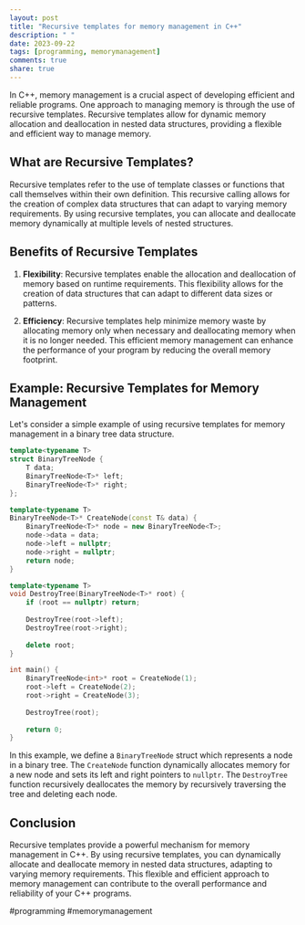 ```yaml
---
layout: post
title: "Recursive templates for memory management in C++"
description: " "
date: 2023-09-22
tags: [programming, memorymanagement]
comments: true
share: true
---
```


In C++, memory management is a crucial aspect of developing efficient and reliable programs. One approach to managing memory is through the use of recursive templates. Recursive templates allow for dynamic memory allocation and deallocation in nested data structures, providing a flexible and efficient way to manage memory.

## What are Recursive Templates?

Recursive templates refer to the use of template classes or functions that call themselves within their own definition. This recursive calling allows for the creation of complex data structures that can adapt to varying memory requirements. By using recursive templates, you can allocate and deallocate memory dynamically at multiple levels of nested structures.

## Benefits of Recursive Templates

1. **Flexibility**: Recursive templates enable the allocation and deallocation of memory based on runtime requirements. This flexibility allows for the creation of data structures that can adapt to different data sizes or patterns.
 
2. **Efficiency**: Recursive templates help minimize memory waste by allocating memory only when necessary and deallocating memory when it is no longer needed. This efficient memory management can enhance the performance of your program by reducing the overall memory footprint.

## Example: Recursive Templates for Memory Management

Let's consider a simple example of using recursive templates for memory management in a binary tree data structure.

```cpp
template<typename T>
struct BinaryTreeNode {
    T data;
    BinaryTreeNode<T>* left;
    BinaryTreeNode<T>* right;
};

template<typename T>
BinaryTreeNode<T>* CreateNode(const T& data) {
    BinaryTreeNode<T>* node = new BinaryTreeNode<T>;
    node->data = data;
    node->left = nullptr;
    node->right = nullptr;
    return node;
}

template<typename T>
void DestroyTree(BinaryTreeNode<T>* root) {
    if (root == nullptr) return;
    
    DestroyTree(root->left);
    DestroyTree(root->right);
    
    delete root;
}

int main() {
    BinaryTreeNode<int>* root = CreateNode(1);
    root->left = CreateNode(2);
    root->right = CreateNode(3);
    
    DestroyTree(root);
    
    return 0;
}
```

In this example, we define a `BinaryTreeNode` struct which represents a node in a binary tree. The `CreateNode` function dynamically allocates memory for a new node and sets its left and right pointers to `nullptr`. The `DestroyTree` function recursively deallocates the memory by recursively traversing the tree and deleting each node.

## Conclusion

Recursive templates provide a powerful mechanism for memory management in C++. By using recursive templates, you can dynamically allocate and deallocate memory in nested data structures, adapting to varying memory requirements. This flexible and efficient approach to memory management can contribute to the overall performance and reliability of your C++ programs.

#programming #memorymanagement